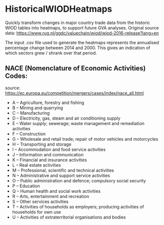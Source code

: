 # HistoricalWIODHeatmaps
Quickly transform changes in major country trade data from the historic WIOD tables into heatmaps, to support future GVA analyses.
Original source data: https://www.rug.nl/ggdc/valuechain/wiod/wiod-2016-release?lang=en

The input .csv file used to generate the heatmaps represents the annualised percentage change between 2014 and 2000. This gives an indication of which sectors grew / shrank over that period.

## NACE (Nomenclature of Economic Activities) Codes: ##
source: https://ec.europa.eu/competition/mergers/cases/index/nace_all.html

* A – Agriculture, forestry and fishing
* B – Mining and quarrying
* C – Manufacturing
* D – Electricity, gas, steam and air conditioning supply
* E – Water supply; sewerage; waste management and remediation activities
* F – Construction
* G – Wholesale and retail trade; repair of motor vehicles and motorcycles
* H – Transporting and storage
* I – Accommodation and food service activities
* J – Information and communication
* K – Financial and insurance activities
* L – Real estate activities
* M – Professional, scientific and technical activities
* N – Administrative and support service activities
* O – Public administration and defence; compulsory social security
* P – Education
* Q – Human health and social work activities
* R – Arts, entertainment and recreation
* S – Other services activities
* T – Activities of households as employers; producing activities of households for own use
* U – Activities of extraterritorial organisations and bodies
